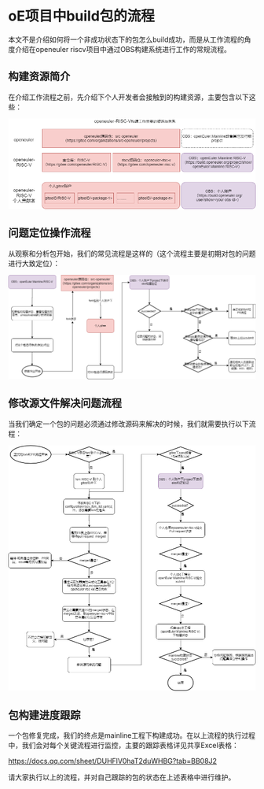 # oE项目中build包的流程

本文不是介绍如何将一个非成功状态下的包怎么build成功，而是从工作流程的角度介绍在openeuler riscv项目中通过OBS构建系统进行工作的常规流程。



## 构建资源简介

在介绍工作流程之前，先介绍下个人开发者会接触到的构建资源，主要包含以下这些：

![1-资源信息](images/1-%E8%B5%84%E6%BA%90%E4%BF%A1%E6%81%AF.png)



## 问题定位操作流程

从观察和分析包开始，我们的常见流程是这样的（这个流程主要是初期对包的问题进行大致定位）：

![2-作业流程](images/2-%E4%BD%9C%E4%B8%9A%E6%B5%81%E7%A8%8B.png)





## 修改源文件解决问题流程

当我们确定一个包的问题必须通过修改源码来解决的时候，我们就需要执行以下流程：

![3-正式流程](images/3-%E6%AD%A3%E5%BC%8F%E6%B5%81%E7%A8%8B.png)



## 包构建进度跟踪

一个包修复完成，我们的终点是mainline工程下构建成功。在以上流程的执行过程中，我们会对每个关键流程进行监控，主要的跟踪表格详见共享Excel表格：

https://docs.qq.com/sheet/DUHFlV0haT2duWHBG?tab=BB08J2


请大家执行以上的流程，并对自己跟踪的包的状态在上述表格中进行维护。

